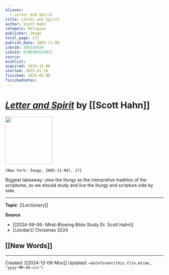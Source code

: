 ```yaml
---
aliases:
  - Letter and Spirit
title: Letter and Spirit
author: Scott Hahn
category: Religion
publisher: Image
total_page: 171
publish_date: 2005-11-08
isbn10: 385516924
isbn13: 9780385516921
source: 
wishlist: 
acquired: 2024-12-06
started: 2025-01-16
finished: 2025-02-08
finishednotes:
---
```

# *[Letter and Spirit]()* by [[Scott Hahn]]

<img src="http://books.google.com/books/content?id=Hs-jgGFU59AC&printsec=frontcover&img=1&zoom=1&edge=curl&source=gbs_api" width=150>

`(New York: Image, 2005-11-08), 171`

Biggest takeaway: view the liturgy as the interpretive tradition of the scriptures, so we should study and live the liturgy and scripture side by side. 



--- 
**Topic**: [[Lectionary]]

**Source**
- [[2024-09-06- Mind-Blowing Bible Study Dr. Scott Hahn]]
- [[Jordan]] Christmas 2024

**[[New Words]]**
- 

---
Created: [[2024-12-09-Mon]]
Updated: `=dateformat(this.file.mtime, "yyyy-MM-dd-ccc")`